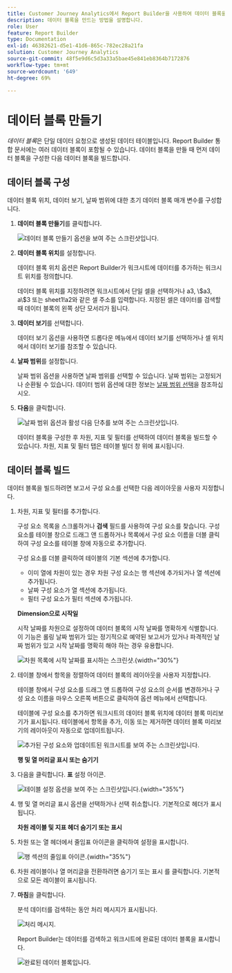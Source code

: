 ```yaml
---
title: Customer Journey Analytics에서 Report Builder을 사용하여 데이터 블록을 만드는 방법
description: 데이터 블록을 만드는 방법을 설명합니다.
role: User
feature: Report Builder
type: Documentation
exl-id: 46382621-d5e1-41d6-865c-782ec28a21fa
solution: Customer Journey Analytics
source-git-commit: 48f5e9d6c5d3a33a5bae45e841eb8364b7172876
workflow-type: tm+mt
source-wordcount: '649'
ht-degree: 69%

---
```


# 데이터 블록 만들기

*데이터 블록*&#x200B;은 단일 데이터 요청으로 생성된 데이터 테이블입니다. Report Builder 통합 문서에는 여러 데이터 블록이 포함될 수 있습니다. 데이터 블록을 만들 때 먼저 데이터 블록을 구성한 다음 데이터 블록을 빌드합니다.

## 데이터 블록 구성

데이터 블록 위치, 데이터 보기, 날짜 범위에 대한 초기 데이터 블록 매개 변수를 구성합니다.

1. **데이터 블록 만들기**&#x200B;를 클릭합니다.

   ![데이터 블록 만들기 옵션을 보여 주는 스크린샷입니다.](./assets/create_db.png)

1. **데이터 블록 위치**&#x200B;를 설정합니다.

   데이터 블록 위치 옵션은 Report Builder가 워크시트에 데이터를 추가하는 워크시트 위치를 정의합니다.

   데이터 블록 위치를 지정하려면 워크시트에서 단일 셀을 선택하거나 a3, \\$a3, a\\\$3 또는 sheet1!a2와 같은 셀 주소를 입력합니다. 지정된 셀은 데이터를 검색할 때 데이터 블록의 왼쪽 상단 모서리가 됩니다.

1. **데이터 보기**&#x200B;를 선택합니다.

   데이터 보기 옵션을 사용하면 드롭다운 메뉴에서 데이터 보기를 선택하거나 셀 위치에서 데이터 보기를 참조할 수 있습니다.

1. **날짜 범위**&#x200B;를 설정합니다.

   날짜 범위 옵션을 사용하면 날짜 범위를 선택할 수 있습니다. 날짜 범위는 고정되거나 순환될 수 있습니다. 데이터 범위 옵션에 대한 정보는 [날짜 범위 선택](select-date-range.md)을 참조하십시오.

1. **다음**&#x200B;을 클릭합니다.

   ![날짜 범위 옵션과 활성 다음 단추를 보여 주는 스크린샷입니다.](./assets/choose_date_data_view3.png)

   데이터 블록을 구성한 후 차원, 지표 및 필터를 선택하여 데이터 블록을 빌드할 수 있습니다. 차원, 지표 및 필터 탭은 테이블 빌더 창 위에 표시됩니다.

## 데이터 블록 빌드

데이터 블록을 빌드하려면 보고서 구성 요소를 선택한 다음 레이아웃을 사용자 지정합니다.

1. 차원, 지표 및 필터를 추가합니다.

   구성 요소 목록을 스크롤하거나 **검색** 필드를 사용하여 구성 요소를 찾습니다. 구성 요소를 테이블 창으로 드래그 앤 드롭하거나 목록에서 구성 요소 이름을 더블 클릭하여 구성 요소를 테이블 창에 자동으로 추가합니다.

   구성 요소를 더블 클릭하여 테이블의 기본 섹션에 추가합니다.

   - 이미 열에 차원이 있는 경우 차원 구성 요소는 행 섹션에 추가되거나 열 섹션에 추가됩니다.
   - 날짜 구성 요소가 열 섹션에 추가됩니다.
   - 필터 구성 요소가 필터 섹션에 추가됩니다.

   **Dimension으로 시작일**

   시작 날짜를 차원으로 설정하여 데이터 블록의 시작 날짜를 명확하게 식별합니다. 이 기능은 롤링 날짜 범위가 있는 정기적으로 예약된 보고서가 있거나 파격적인 날짜 범위가 있고 시작 날짜를 명확히 해야 하는 경우 유용합니다.

   ![차원 목록에 시작 날짜를 표시하는 스크린샷.](./assets/start-date-dimension.png){width="30%"}

1. 테이블 창에서 항목을 정렬하여 데이터 블록의 레이아웃을 사용자 지정합니다.

   테이블 창에서 구성 요소를 드래그 앤 드롭하여 구성 요소의 순서를 변경하거나 구성 요소 이름을 마우스 오른쪽 버튼으로 클릭하여 옵션 메뉴에서 선택합니다.

   테이블에 구성 요소를 추가하면 워크시트의 데이터 블록 위치에 데이터 블록 미리보기가 표시됩니다. 테이블에서 항목을 추가, 이동 또는 제거하면 데이터 블록 미리보기의 레이아웃이 자동으로 업데이트됩니다.

   ![추가된 구성 요소와 업데이트된 워크시트를 보여 주는 스크린샷입니다.](./assets/image10.png)

   **행 및 열 머리글 표시 또는 숨기기**

1. 다음을 클릭합니다. **표** 설정 아이콘.

   ![테이블 설정 옵션을 보여 주는 스크린샷입니다.](./assets/table-settings.png){width="35%"}

1. 행 및 열 머리글 표시 옵션을 선택하거나 선택 취소합니다. 기본적으로 헤더가 표시됩니다.

   **차원 레이블 및 지표 헤더 숨기기 또는 표시**

1. 차원 또는 열 헤더에서 줄임표 아이콘을 클릭하여 설정을 표시합니다.

   ![행 섹션의 줄임표 아이콘.](./assets/row-heading.png){width="35%"}

1. 차원 레이블이나 열 머리글을 전환하려면 숨기기 또는 표시 를 클릭합니다. 기본적으로 모든 레이블이 표시됩니다.

1. **마침**&#x200B;을 클릭합니다.

   분석 데이터를 검색하는 동안 처리 메시지가 표시됩니다.

   ![처리 메시지.](./assets/image11.png)

   Report Builder는 데이터를 검색하고 워크시트에 완료된 데이터 블록을 표시합니다.

   ![완료된 데이터 블록입니다.](./assets/image12.png)
